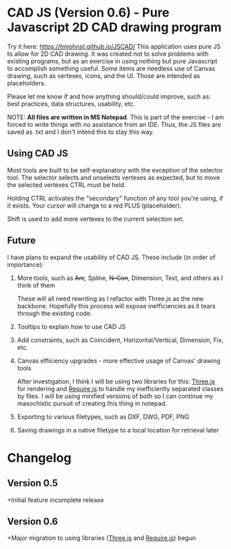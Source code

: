# CAD JS (Version 0.6) - Pure Javascript 2D CAD drawing program
Try it here: https://tmjohnst.github.io/JSCAD/
This application uses pure JS to allow for 2D CAD drawing. It was created not to solve problems with existing programs, but as an exercise in using nothing but pure Javascript to accomplish something useful. Some items are needless use of Canvas drawing, such as vertexes, icons, and the UI. Those are intended as placeholders.

Please let me know if and how anything should/could improve, such as: best practices, data structures, usability, etc.

NOTE: **All files are written in MS Notepad**. This is part of the exercise - I am forced to write things with no assistance from an IDE. Thus, the JS files are saved as .txt and I don't intend this to stay this way.

## Using CAD JS
Most tools are built to be self-explanatory with the exception of the selector tool. The selector selects and unselects vertexes as expected, but to move the selected vertexes CTRL must be held.

Holding CTRL activates the "secondary" function of any tool you're using, if it exists. Your cursor will change to a red PLUS (placeholder).

Shift is used to add more vertexes to the current selection set.

## Future
I have plans to expand the usability of CAD JS. These include (in order of importance):

1. More tools, such as ~~Arc~~, Spline, ~~N-Gon~~, Dimension, Text, and others as I think of them

   These will all need rewriting as I refactor with Three.js as the new backbone.
   Hopefully this process will expose inefficiencies as it tears through the existing code.

2. Tooltips to explain how to use CAD JS
3. Add constraints, such as Coincident, Horizontal/Vertical, Dimension, Fix, etc.
4. Canvas efficiency upgrades - more effective usage of Canvas' drawing tools

   After investigation, I think I will be using two libraries for this: [Three.js](https://github.com/mrdoob/three.js "Three.js") for rendering and [Require.js](https://github.com/requirejs/requirejs "Require.js") to handle my inefficiently separated classes by files.
   I will be using minified versions of both so I can continue my masochistic pursuit of creating this thing in notepad.

5. Exporting to various filetypes, such as DXF, DWG, PDF, PNG
6. Saving drawings in a native filetype to a local location for retrieval later

# Changelog

## Version 0.5

+Initial feature incomplete release

## Version 0.6
+Major migration to using libraries ([Three.js](https://github.com/mrdoob/three.js "Three.js") and [Require.js](https://github.com/requirejs/requirejs "Require.js")) begun
